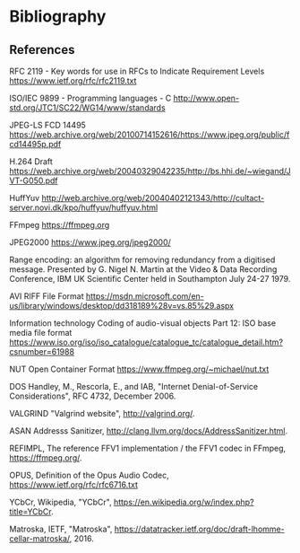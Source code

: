 
# Bibliography

## References

RFC 2119 - Key words for use in RFCs to Indicate Requirement Levels <https://www.ietf.org/rfc/rfc2119.txt>

ISO/IEC 9899 - Programming languages - C <http://www.open-std.org/JTC1/SC22/WG14/www/standards>

JPEG-LS FCD 14495 <https://web.archive.org/web/20100714152616/https://www.jpeg.org/public/fcd14495p.pdf>

H.264 Draft <https://web.archive.org/web/20040329042235/http://bs.hhi.de/~wiegand/JVT-G050.pdf>

HuffYuv <http://web.archive.org/web/20040402121343/http://cultact-server.novi.dk/kpo/huffyuv/huffyuv.html>

FFmpeg <https://ffmpeg.org>

JPEG2000 <https://www.jpeg.org/jpeg2000/>

Range encoding: an algorithm for removing redundancy from a digitised message. Presented by G. Nigel N. Martin at the Video & Data Recording Conference, IBM UK Scientific Center held in Southampton July 24-27 1979.

AVI RIFF File Format <https://msdn.microsoft.com/en-us/library/windows/desktop/dd318189%28v=vs.85%29.aspx>

Information technology Coding of audio-visual objects Part 12: ISO base media file format <https://www.iso.org/iso/iso_catalogue/catalogue_tc/catalogue_detail.htm?csnumber=61988>

NUT Open Container Format <https://www.ffmpeg.org/~michael/nut.txt>

DOS Handley, M., Rescorla, E., and IAB, "Internet Denial-of-Service Considerations", RFC 4732, December 2006.

VALGRIND "Valgrind website", <http://valgrind.org/>.

ASAN Addresss Sanitizer, <http://clang.llvm.org/docs/AddressSanitizer.html>.

REFIMPL, The reference FFV1 implementation / the FFV1 codec in FFmpeg, <https://ffmpeg.org/>.

OPUS, Definition of the Opus Audio Codec, <https://www.ietf.org/rfc/rfc6716.txt>

YCbCr, Wikipedia, "YCbCr", <https://en.wikipedia.org/w/index.php?title=YCbCr>.

Matroska, IETF, "Matroska", <https://datatracker.ietf.org/doc/draft-lhomme-cellar-matroska/>, 2016.
